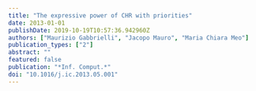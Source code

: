 ```yaml
---
title: "The expressive power of CHR with priorities"
date: 2013-01-01
publishDate: 2019-10-19T10:57:36.942960Z
authors: ["Maurizio Gabbrielli", "Jacopo Mauro", "Maria Chiara Meo"]
publication_types: ["2"]
abstract: ""
featured: false
publication: "*Inf. Comput.*"
doi: "10.1016/j.ic.2013.05.001"
---
```


